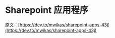 # Sharepoint 应用程序

原文：[https://dev.to/mwikas/sharepoint-apps-43j](https://dev.to/mwikas/sharepoint-apps-43j)